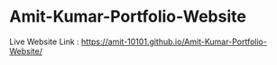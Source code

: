 # Amit-Kumar-Portfolio-Website
Live Website Link : https://amit-10101.github.io/Amit-Kumar-Portfolio-Website/
